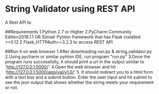 # String Validator using REST API

A Rest API to 

##Requirements
1.Python 2.7 or Higher
2.PyCharm Community Edition2018.1.1 OR Simialr Pyhton framework that has Flask installed ==0.12.2
Flask_HTTPAuth==3.2.3 to access REST API

##Run it on web browser
1.After downloading run.py & string_validator.py
2.Using pycharm or similar pyhton IDE, run program "run.py"
3.Once the program runs successfully, it should print a url in the output similar to  'http://127.0.0.1:5000/'.
4.Open the web browser and hit 'http://127.0.0.1:5000/app/val/v1.0/'
5. It should redirect you to a html form with a text box and a submit button. Enter the user input and hit submit to see the json output that shows whether the string meets your requirement or not.
